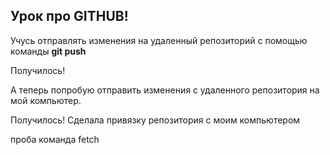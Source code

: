 ## Урок про GITHUB!

Учусь отправлять изменения на удаленный репозиторий с помощью команды **git push**

Получилось!

А теперь попробую отправить изменения с удаленного репозитория на мой компьютер.


Получилось!
Сделала привязку репозитория с моим компьютером  

проба команда fetch

